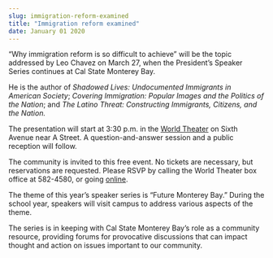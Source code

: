 ```yaml
---
slug: immigration-reform-examined
title: "Immigration reform examined"
date: January 01 2020
---
```


<p>“Why immigration reform is so difficult to achieve” will be the topic addressed by Leo Chavez on March 27, when the President’s Speaker Series continues at Cal State Monterey Bay.</p><p>He is the author of <em>Shadowed Lives: Undocumented Immigrants in American Society</em>; <em>Covering Immigration: Popular Images and the Politics of the Nation</em>; and <em>The Latino Threat: Constructing Immigrants, Citizens, and the Nation.</em>
</p><p>The presentation will start at 3:30 p.m. in the <a href="https://csumb.edu/worldtheater">World Theater</a> on Sixth Avenue near A Street. A question&#45;and&#45;answer session and a public reception will follow.
</p><p>The community is invited to this free event. No tickets are necessary, but reservations are requested. Please RSVP by calling the World Theater box office at 582&#45;4580, or going <a href="https://docs.google.com/a/csumb.edu/forms/d/1x5pqwd7CfWkVgpseC8rpIYFZGApQDJB42VARgG74kQk/viewform">online</a>.
</p><p>The theme of this year’s speaker series is “Future Monterey Bay.” During the school year, speakers will visit campus to address various aspects of the theme.
</p><p>The series is in keeping with Cal State Monterey Bay’s role as a community resource, providing forums for provocative discussions that can impact thought and action on issues important to our community.
</p>
